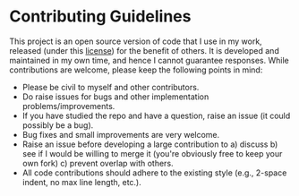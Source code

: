 Contributing Guidelines
=======================

This project is an open source version of code that I use in my work, released (under this [license](LICENSE.md)) for the benefit of others. It is developed and maintained in my own time, and hence I cannot guarantee responses. While contributions are welcome, please keep the following points in mind:

- Please be civil to myself and other contributors.
- Do raise issues for bugs and other implementation problems/improvements.
- If you have studied the repo and have a question, raise an issue (it could possibly be a bug).
- Bug fixes and small improvements are very welcome.
- Raise an issue before developing a large contribution to a) discuss b) see if I would be willing to merge it (you're obviously free to keep your own fork) c) prevent overlap with others.
- All code contributions should adhere to the existing style (e.g., 2-space indent, no max line length, etc.).
